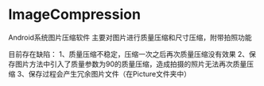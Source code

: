 # ImageCompression
Android系统图片压缩软件
主要对图片进行质量压缩和尺寸压缩，附带拍照功能

目前存在缺陷：
1、质量压缩不稳定，压缩一次之后再次质量压缩没有效果
2、保存图片方法中引入了质量参数为90的质量压缩，造成拍摄的照片无法再次质量压缩
3、保存过程会产生冗余图片文件（在Picture文件夹中）
